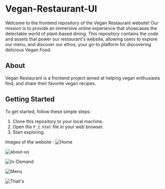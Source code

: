 # Vegan-Restaurant-UI
Welcome to the frontend repository of the Vegan Restaurant website! Our mission is to provide an immersive online experience that showcases the delectable world of plant-based dining.
This repository contains the code and assets that power our restaurant's website, allowing users to explore our menu, and discover our ethos, your go-to platform for discovering delicious Vegan Food.

## About

Vegan Restaurant is a frontend project aimed at helping vegan enthusiasts find, and share their favorite vegan recipes.

## Getting Started

To get started, follow these simple steps:

1. Clone this repository to your local machine.
2. Open the `P_2.html` file in your web browser.
3. Start exploring.

Images of the website :
![Home](https://github.com/ItsAryanSharma/Vegan-Restaurant-UI/assets/123888689/c118aaa4-cf0d-4cac-af0e-4d71de60088b)

![about-us](https://github.com/ItsAryanSharma/Vegan-Restaurant-UI/assets/123888689/927f3179-7b90-4be0-96fa-b0cba4f5a308)

![In-Demand](https://github.com/ItsAryanSharma/Vegan-Restaurant-UI/assets/123888689/1d716348-b019-4543-b0b8-8bc9aad8f229)

![Menu](https://github.com/ItsAryanSharma/Vegan-Restaurant-UI/assets/123888689/11bdf7aa-0acf-4c51-bf39-d5051403d1dd)

![Thali's](https://github.com/ItsAryanSharma/Vegan-Restaurant-UI/assets/123888689/45d33626-91dd-4722-aa58-70bd50c60f18)
